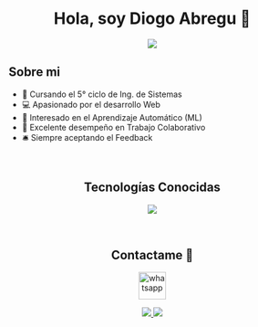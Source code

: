 <div align="center">
<h1 align="center">Hola, soy <strong>Diogo Abregu</strong> 👋</h1>
</div>

<div align="center">
  <img src="https://github.com/DiogoFabricioAG/DiogoFabricioAG/assets/126220077/5ee8a2c2-30d5-4f5b-9b24-c75f2c3f34db">
</div>

## Sobre mi

- 📒 Cursando el 5° ciclo de Ing. de Sistemas
- 💻 Apasionado por el desarrollo Web 
- 🤖 Interesado en el Aprendizaje Automático (ML)
- 🤝 Excelente desempeño en Trabajo Colaborativo 
- 🛎️ Siempre aceptando el Feedback

<br>

<h2 align="center">Tecnologías Conocidas</h2>
<p align="center">
  <a href="https://skillicons.dev">
    <img src="https://skillicons.dev/icons?i=bootstrap,html,tailwind,vue,js,django,py,spring,sklearn,github,notion,pinia,postman,vscode" />
  </a>
</p>

<br>

<h2 align="center">Contactame 🙌</h2>

<p align="center">
  <a href="https://api.whatsapp.com/send?phone=+51923790280&text=Hola,%20mi%20nombre%20es%20%3CTu%20nombre%3E,%20quisiera%20hablar%20contigo%20sobre%20%3C%22Tema%20de%20conversaci%C3%B3n%22%3E"  target="blank">
    <img align="center" src="https://www.espai.es/blog/wp-content/uploads/2013/04/whatsapp-logo.png" align="center" alt="whatsapp" height="48" width="48" />
</a>
</p>
<p align="center">
  <a href="https://www.linkedin.com/in/diogo-abregu-g/" target="blank">
    <img src="https://skillicons.dev/icons?i=linkedin" />
  </a>  
  <a href="mailto:diogo.abregu.g@uni.pe/" target="blank">
    <img src="https://skillicons.dev/icons?i=gmail" />
  </a>  
</p>

